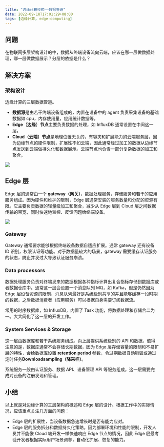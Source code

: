 ```yaml
---
title: "边缘计算模式——数据管道"
date: 2022-09-18T17:01:29+08:00
tags: [边缘计算, edge-computing]
---
```


## 问题

在物联网多层架构设计的中，数据从终端设备流向云端，应该在哪一层做数据处理，哪一层做数据展示？分层的依据是什么？

## 解决方案

### 架构设计

边缘计算的三层数据管道。

- **数据源**是由若干终端设备组成的，内置在设备中的 agent 负责采集设备的基础数据如 cpu，内存使用量，应用统计数据等。
- **Edge（边缘）节点**主要负责数据的处理，如 InfluxDB 通常设置在中间这一层。
- **Cloud（云端）节点**是地理位置无关的，有容灾和扩展能力的云端服务层，因为边缘节点的硬件限制，扩展性不如云端，因此通常经过加工的数据从边缘节点发送到云端做持久化和数据展示。云端节点也负责一部分复杂数据的加工和聚合。

![](https://raw.staticdn.net/stevedsun/stevedsun.github.io/master/static/images/13c5369a09c98c9d3bc40694052db3e.jpg)

## Edge 层

Edge 层的通常由一个 **gateway（网关）**，数据处理服务，存储服务和若干的应用服务组成。因为硬件和维护的限制，Edge 层通常安装的服务数量和分配的资源有限。它主要负责数据的轻量级加工和聚合，减少从 Edge 层到 Cloud 层之间数据传输的带宽，同时快速地监控、反馈问题给终端设备。

![](https://raw.staticdn.net/stevedsun/stevedsun.github.io/master/static/images/edge-computing--edge-node.png)

### Gateway

Gateway 通常要求能够根据终端设备数据自适应扩展。通常 gateway 还有设备 ID 识别，权限认证等功能。对于数据量较大的场景，gateway 需要缓存认证服务的状态，防止并发过大导致认证服务崩溃。

### Data processors

数据处理服务负责对终端发来的数据根据各种指标计算出复合指标存储到数据库或者数据仓库中。通常这一层会设置一个消息队列 MQ，如 Kafka，但是仍然因为 Edge 层设备资源的限制，消息队列最好是系统级别共享的并且能够缓存一段时期的数据，之后数据消费者（应用服务）可以根据自身需要订阅数据流。

常用的时序数据库，如 InfluxDB，内置了 Task 功能，将数据处理和存储合二为一。大大简化了这一层的开发工作。

### System Services & Storage

这一层由数据库和若干系统服务组成。向上层提供系统级别的 API 和数据。值得注意的是，数据库通常不会存储长期数据，因为 Edge 层存储容量的限制和不易扩展的特性，会给数据库设置 **retention period** 参数，令过期数据自动销毁或通过定时任务**Downloadsampling（降采样）**。

系统服务一般由认证服务、数据 API、设备管理 API 等服务组成，这一层需要完成对设备的注册发现和管理。

## 小结

以上就是对边缘计算的三层架构的概述和 Edge 层的设计。根据工作中的实际情况，应该重点关注几方面的问题：

- Edge 层的扩展性，当设备数据急速增长时是否有能力应对。
- Edge 层的服务拆分和数据持久化策略。因为部署环境和性能的限制，开发人员并不能像 Cloud 端开发一样快速响应 Edge 节点的情况，因此 Edge 层最考验开发者根据实际用户场景调参，自动化扩展、恢复的能力。
